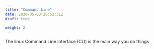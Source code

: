 ```yaml
---
title: "Command Line"
date: 2020-05-03T20:52:31Z
draft: true

weight: 2
---
```


The linux Command Line Interface (CLI) is the main way you do things 
